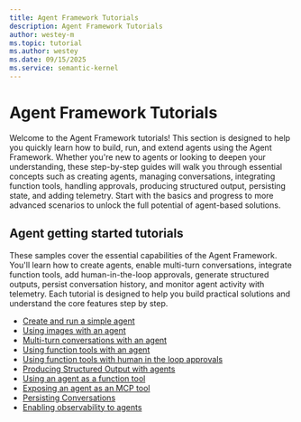 ```yaml
---
title: Agent Framework Tutorials
description: Agent Framework Tutorials
author: westey-m
ms.topic: tutorial
ms.author: westey
ms.date: 09/15/2025
ms.service: semantic-kernel
---
```


# Agent Framework Tutorials

Welcome to the Agent Framework tutorials! This section is designed to help you quickly learn how to build, run, and extend agents using the Agent Framework. Whether you're new to agents or looking to deepen your understanding, these step-by-step guides will walk you through essential concepts such as creating agents, managing conversations, integrating function tools, handling approvals, producing structured output, persisting state, and adding telemetry. Start with the basics and progress to more advanced scenarios to unlock the full potential of agent-based solutions.


## Agent getting started tutorials

These samples cover the essential capabilities of the Agent Framework. You'll learn how to create agents, enable multi-turn conversations, integrate function tools, add human-in-the-loop approvals, generate structured outputs, persist conversation history, and monitor agent activity with telemetry. Each tutorial is designed to help you build practical solutions and understand the core features step by step.

- [Create and run a simple agent](./agents/run-agent.md)
- [Using images with an agent](./agents/images.md)
- [Multi-turn conversations with an agent](./agents/multi-turn-conversation.md)
- [Using function tools with an agent](./agents/function-tools.md)
- [Using function tools with human in the loop approvals](./agents/function-tools-approvals.md)
- [Producing Structured Output with agents](./agents/structured-output.md)
- [Using an agent as a function tool](./agents/agent-as-function-tool.md)
- [Exposing an agent as an MCP tool](./agents/agent-as-mcp-tool.md)
- [Persisting Conversations](./agents/persisted-conversation.md)
- [Enabling observability to agents](./agents/enable-observability.md)

